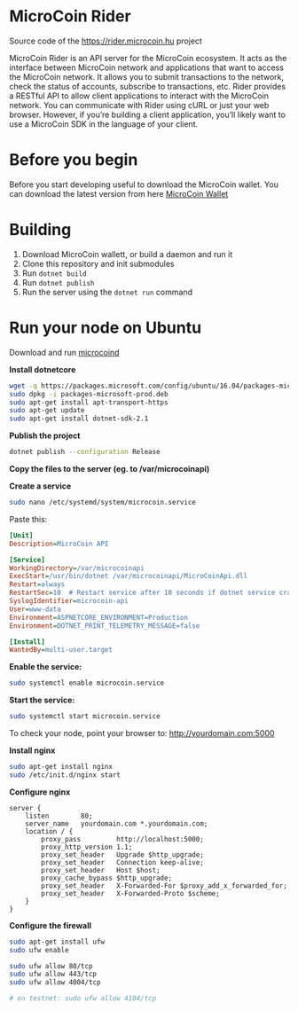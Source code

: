 # MicroCoin Rider

Source code of the https://rider.microcoin.hu project

MicroCoin Rider is an API server for the MicroCoin ecosystem.
It acts as the interface between MicroCoin network and applications that want to access the MicroCoin network.
It allows you to submit transactions to the network, check the status of accounts, subscribe to transactions, etc.
Rider provides a RESTful API to allow client applications to interact with the MicroCoin network.
You can communicate with Rider using cURL or just your web browser. However, if you’re building a client application, you’ll likely want to use a MicroCoin SDK in the language of your client.

# Before you begin
Before you start developing useful to download the MicroCoin wallet. You can download the latest version from here [MicroCoin Wallet](https://github.com/MicroCoinHU/MicroCoinWallet)

# Building

1. Download MicroCoin wallett, or build a daemon and run it
2. Clone this repository and init submodules
3. Run `dotnet build`
4. Run `dotnet publish`
5. Run the server using the `dotnet run` command

# Run your node on Ubuntu

Download and run [microcoind](https://github.com/MicroCoinHU/microcoind)

**Install dotnetcore**
```bash
wget -q https://packages.microsoft.com/config/ubuntu/16.04/packages-microsoft-prod.deb
sudo dpkg -i packages-microsoft-prod.deb
sudo apt-get install apt-transport-https
sudo apt-get update
sudo apt-get install dotnet-sdk-2.1
```

**Publish the project**
```bash
dotnet publish --configuration Release
```

**Copy the files to the server (eg. to /var/microcoinapi)**

**Create a service**
```bash
sudo nano /etc/systemd/system/microcoin.service
```
Paste this:
```ini
[Unit]
Description=MicroCoin API

[Service]
WorkingDirectory=/var/microcoinapi
ExecStart=/usr/bin/dotnet /var/microcoinapi/MicroCoinApi.dll
Restart=always
RestartSec=10  # Restart service after 10 seconds if dotnet service crashes
SyslogIdentifier=microcoin-api
User=www-data
Environment=ASPNETCORE_ENVIRONMENT=Production
Environment=DOTNET_PRINT_TELEMETRY_MESSAGE=false

[Install]
WantedBy=multi-user.target
```

**Enable the service:**
```bash
sudo systemctl enable microcoin.service
```

**Start the service:**
```bash
sudo systemctl start microcoin.service
```

To check your node, point your browser to: http://yourdomain.com:5000

**Install nginx**
```bash
sudo apt-get install nginx
sudo /etc/init.d/nginx start
```

**Configure nginx**
```nginx
server {
    listen        80;
    server_name   yourdomain.com *.yourdomain.com;
    location / {
        proxy_pass         http://localhost:5000;
        proxy_http_version 1.1;
        proxy_set_header   Upgrade $http_upgrade;
        proxy_set_header   Connection keep-alive;
        proxy_set_header   Host $host;
        proxy_cache_bypass $http_upgrade;
        proxy_set_header   X-Forwarded-For $proxy_add_x_forwarded_for;
        proxy_set_header   X-Forwarded-Proto $scheme;
    }
}
```
**Configure the firewall**
```bash
sudo apt-get install ufw
sudo ufw enable

sudo ufw allow 80/tcp
sudo ufw allow 443/tcp
sudo ufw allow 4004/tcp

# on testnet: sudo ufw allow 4104/tcp
```
